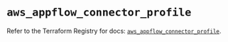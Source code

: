 # `aws_appflow_connector_profile`

Refer to the Terraform Registry for docs: [`aws_appflow_connector_profile`](https://registry.terraform.io/providers/hashicorp/aws/6.11.0/docs/resources/appflow_connector_profile).
